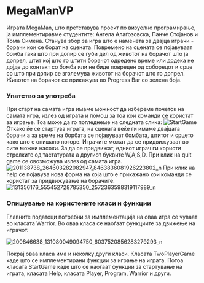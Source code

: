 # MegaManVP
Играта MegaMan, што претставува проект по визуелно програмирање, ја имплементиравме студентите: Ангела Алаѓозовска, Панче Стојанов и Тома Симена. 
Станува збор за игра што е наменета за двајца играчи - борачи кои се борат на сцената. Повремено на сцената се појавуваат бомба така што при допир се губи дел од животот на борачот што ја допрел, штит кој што го штити борачот одредено време или додека не дојде до контакт со бомба или не биде повреден од соборецот и срце со што при допир се зголемува животот на борачот што го допрел. Животот на борачот се прикажува во Progress Bar со зелена боја.
### Упатство за употреба
При старт на самата игра имаме можност да избереме почеток на самата игра, излез од играта и помош за тоа кои команди се користат за играње. Тоа може да го погледнеме на следната слика: 
![StartGame](https://user-images.githubusercontent.com/79939258/121813889-6f420a80-cc6e-11eb-8034-f5fb76b9333b.png)
Откако ќе се стартува играта, на сцената веќе ги имаме двајцата борачи а за време на борбата се појавуваат бомбата, штитот и срцето како што е опишано погоре. Играчите можат да се придвижуваат во сите можни насоки. За да се придвижат, едниот играч ги користи стрелките од тастатурата а другиот буквите W,A,S,D. При клик на quit game се овозможува излез од самата игра.
![201138738_264603282082947_8463836081926223802_n](https://user-images.githubusercontent.com/82347059/121818076-585ae280-cc85-11eb-9a70-de551a75512f.png)
При клик на help се појавува нова форма на која што е прикажано кои команди се користат за придвижување на борачите.
![131356176_555452728785350_2572363598319117989_n](https://user-images.githubusercontent.com/82347059/121818035-2184cc80-cc85-11eb-9588-6c21812ab374.png)
### Опишување на користените класи и функции
Главните податоци потребни за имплементација на оваа игра се чуваат во класата Warrior. Во оваа класа се наоѓаат функциите за движење на играчот.

![200846638_131080049094750_6037520856283279293_n](https://user-images.githubusercontent.com/82347059/121818487-b983b580-cc87-11eb-8405-3994f8a1785f.png)

Покрај оваа класа има и неколку други класи. Класата TwoPlayerGame каде што се имплементирани функции за играње на играта. Потоа класата StartGame каде што се наоѓаат функции за стартување на играта, класата Help, класата Player, Program, Warrior и други.


